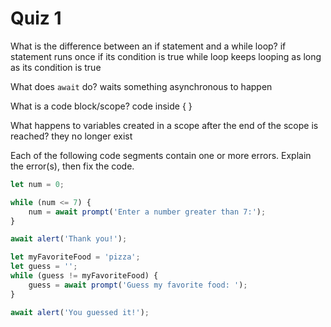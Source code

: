 # Quiz 1

What is the difference between an if statement and a while loop?
if statement runs once if its condition is true
while loop keeps looping as long as its condition is true

What does `await` do?
waits something asynchronous to happen

What is a code block/scope?
code inside { }

What happens to variables created in a scope after the end of the scope is reached?
they no longer exist

Each of the following code segments contain one or more errors. Explain the error(s), then fix the code.

```js
let num = 0;

while (num <= 7) {
	num = await prompt('Enter a number greater than 7:');
}

await alert('Thank you!');
```

```js
let myFavoriteFood = 'pizza';
let guess = '';
while (guess != myFavoriteFood) {
	guess = await prompt('Guess my favorite food: ');
}

await alert('You guessed it!');
```
